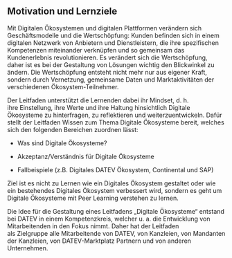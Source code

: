 ## Motivation und Lernziele

Mit Digitalen Ökosystemen und digitalen Plattformen verändern sich Geschäftsmodelle und die Wertschöpfung: Kunden befinden sich in einem digitalen Netzwerk von Anbietern und Dienstleistern, die ihre spezifischen Kompetenzen miteinander verknüpfen und so gemeinsam das Kundenerlebnis revolutionieren. Es verändert sich die Wertschöpfung, daher ist es bei der Gestaltung von Lösungen wichtig den Blickwinkel zu ändern. Die Wertschöpfung entsteht nicht mehr nur aus eigener Kraft, sondern durch Vernetzung, gemeinsame Daten und Marktaktivitäten der verschiedenen Ökosystem-Teilnehmer.

Der Leitfaden unterstützt die Lernenden dabei ihr Mindset, d. h. ihre Einstellung, ihre Werte und ihre Haltung hinsichtlich Digitale Ökosysteme zu hinterfragen, zu reflektieren und weiterzuentwickeln. Dafür stellt der Leitfaden Wissen zum Thema Digitale Ökosysteme bereit, welches sich den folgenden Bereichen zuordnen lässt:

- Was sind Digitale Ökosysteme?

- Akzeptanz/Verständnis für Digitale Ökosysteme

- Fallbeispiele (z.B. Digitales DATEV Ökosystem, Continental und SAP)

Ziel ist es nicht zu Lernen wie ein Digitales Ökosystem gestaltet oder wie ein bestehendes Digitales Ökosystem verbessert wird, sondern es geht um Digitale Ökosysteme mit Peer Learning verstehen zu lernen.

Die Idee für die Gestaltung eines Leitfadens „Digitale Ökosysteme“ entstand bei DATEV in einem Kompetenzkreis, welcher u. a. die Entwicklung von Mitarbeitenden in den Fokus nimmt. Daher hat der Leitfaden als Zielgruppe alle Mitarbeitende von DATEV, von Kanzleien, von Mandanten der Kanzleien, von DATEV-Marktplatz Partnern und von anderen Unternehmen.
